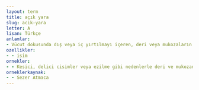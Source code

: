 ```yaml
---
layout: term
title: açık yara
slug: acik-yara
letter: A
lisan: Türkçe
anlamlar:
- Vücut dokusunda dış veya iç yırtılmayı içeren, deri veya mukozaların bütünlüğü bozulmuş yara
ozellikler:
- - isim
ornekler:
- - Kesici, delici cisimler veya ezilme gibi nedenlerle deri ve mukozanın bütünlüğü bozulmuş veya kaybolmuşsa açık yara, deri ve mukozaların bütünlüğü bozulmadan iç dokular zedelenmişse kapalı yaradan bahsedilir.
orneklerkaynak:
- - Sezer Atmaca
---
```

